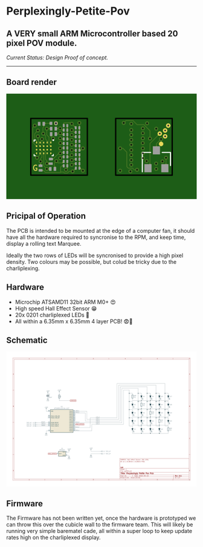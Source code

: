 # Perplexingly-Petite-Pov
A VERY small ARM Microcontroller based 20 pixel POV module.
---

*Current Status: Design Proof of concept.*

---
## Board render
![alt-text](plot/6.35_squared_002.png "PCB render")

## Pricipal of Operation

The PCB is intended to be mounted at the edge of a computer fan, it should have all the hardware required to syncronise to the RPM, and keep time, display a rolling text Marquee.

Ideally the two rows of LEDs will be syncronised to provide a high pixel density. Two colours may be possible, but colud be tricky due to the charliplexing.


## Hardware
 - Microchip ATSAMD11 32bit ARM M0+ 😍
 - High speed Hall Effect Sensor 😁
 - 20x 0201 charliplexed LEDs 🤪
 - All within a 6.35mm x 6.35mm 4 layer PCB! 😨🤯

## Schematic
![alt-text](plot/sch.png "Sch")

## Firmware

The Firmware has not been written yet, once the hardware is prototyped we can throw this over the cubicle wall to the firmware team. This will likely be running very simple barematel cade, all within a super loop to keep update rates high on the charliplexed display.